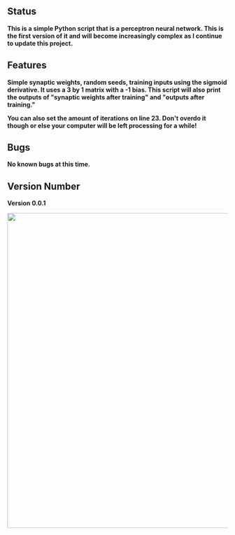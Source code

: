 <h2><strong>Status&nbsp;</strong></h2>
<p><strong>This is a simple Python script that is a perceptron neural network. This is the first version of it and will become increasingly complex as I continue to update this project.</strong></p>
<h2><strong>Features</strong></h2>
<p><strong>Simple synaptic weights, random seeds, training inputs using the sigmoid derivative. It uses a 3 by 1 matrix with a -1 bias. This script will also print the outputs of "synaptic weights after training" and "outputs after training."</strong></p>
<p><strong>You can also set the amount of iterations on line 23. Don't overdo it though or else your computer will be left processing for a while!</strong></p>
<h2>Bugs</h2>
<p><strong>No known bugs at this time.&nbsp;</strong></p>
<h2><strong>Version Number</strong></h2>
<p><strong>Version 0.0.1</strong></p>
<p><strong><img src="https://i.ytimg.com/vi/b99UVkWzYTQ/maxresdefault.jpg" alt="" width="1280" height="720" /></strong></p>
